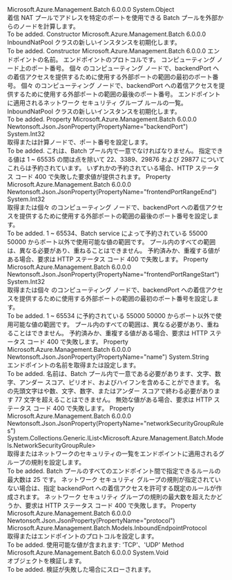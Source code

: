 <Type Name="InboundNatPool" FullName="Microsoft.Azure.Management.Batch.Models.InboundNatPool">
  <TypeSignature Language="C#" Value="public class InboundNatPool" />
  <TypeSignature Language="ILAsm" Value=".class public auto ansi beforefieldinit InboundNatPool extends System.Object" />
  <TypeSignature Language="DocId" Value="T:Microsoft.Azure.Management.Batch.Models.InboundNatPool" />
  <TypeSignature Language="VB.NET" Value="Public Class InboundNatPool" />
  <TypeSignature Language="F#" Value="type InboundNatPool = class" />
  <AssemblyInfo>
    <AssemblyName>Microsoft.Azure.Management.Batch</AssemblyName>
    <AssemblyVersion>6.0.0.0</AssemblyVersion>
  </AssemblyInfo>
  <Base>
    <BaseTypeName>System.Object</BaseTypeName>
  </Base>
  <Interfaces />
  <Docs>
    <summary>
            着信 NAT プールでアドレスを特定のポートを使用できる Batch プールを外部からのノードを計算します。
            </summary>
    <remarks>To be added.</remarks>
  </Docs>
  <Members>
    <Member MemberName=".ctor">
      <MemberSignature Language="C#" Value="public InboundNatPool ();" />
      <MemberSignature Language="ILAsm" Value=".method public hidebysig specialname rtspecialname instance void .ctor() cil managed" />
      <MemberSignature Language="DocId" Value="M:Microsoft.Azure.Management.Batch.Models.InboundNatPool.#ctor" />
      <MemberSignature Language="VB.NET" Value="Public Sub New ()" />
      <MemberType>Constructor</MemberType>
      <AssemblyInfo>
        <AssemblyName>Microsoft.Azure.Management.Batch</AssemblyName>
        <AssemblyVersion>6.0.0.0</AssemblyVersion>
      </AssemblyInfo>
      <Parameters />
      <Docs>
        <summary>
            InboundNatPool クラスの新しいインスタンスを初期化します。
            </summary>
        <remarks>To be added.</remarks>
      </Docs>
    </Member>
    <Member MemberName=".ctor">
      <MemberSignature Language="C#" Value="public InboundNatPool (string name, Microsoft.Azure.Management.Batch.Models.InboundEndpointProtocol protocol, int backendPort, int frontendPortRangeStart, int frontendPortRangeEnd, System.Collections.Generic.IList&lt;Microsoft.Azure.Management.Batch.Models.NetworkSecurityGroupRule&gt; networkSecurityGroupRules = null);" />
      <MemberSignature Language="ILAsm" Value=".method public hidebysig specialname rtspecialname instance void .ctor(string name, valuetype Microsoft.Azure.Management.Batch.Models.InboundEndpointProtocol protocol, int32 backendPort, int32 frontendPortRangeStart, int32 frontendPortRangeEnd, class System.Collections.Generic.IList`1&lt;class Microsoft.Azure.Management.Batch.Models.NetworkSecurityGroupRule&gt; networkSecurityGroupRules) cil managed" />
      <MemberSignature Language="DocId" Value="M:Microsoft.Azure.Management.Batch.Models.InboundNatPool.#ctor(System.String,Microsoft.Azure.Management.Batch.Models.InboundEndpointProtocol,System.Int32,System.Int32,System.Int32,System.Collections.Generic.IList{Microsoft.Azure.Management.Batch.Models.NetworkSecurityGroupRule})" />
      <MemberSignature Language="VB.NET" Value="Public Sub New (name As String, protocol As InboundEndpointProtocol, backendPort As Integer, frontendPortRangeStart As Integer, frontendPortRangeEnd As Integer, Optional networkSecurityGroupRules As IList(Of NetworkSecurityGroupRule) = null)" />
      <MemberSignature Language="F#" Value="new Microsoft.Azure.Management.Batch.Models.InboundNatPool : string * Microsoft.Azure.Management.Batch.Models.InboundEndpointProtocol * int * int * int * System.Collections.Generic.IList&lt;Microsoft.Azure.Management.Batch.Models.NetworkSecurityGroupRule&gt; -&gt; Microsoft.Azure.Management.Batch.Models.InboundNatPool" Usage="new Microsoft.Azure.Management.Batch.Models.InboundNatPool (name, protocol, backendPort, frontendPortRangeStart, frontendPortRangeEnd, networkSecurityGroupRules)" />
      <MemberType>Constructor</MemberType>
      <AssemblyInfo>
        <AssemblyName>Microsoft.Azure.Management.Batch</AssemblyName>
        <AssemblyVersion>6.0.0.0</AssemblyVersion>
      </AssemblyInfo>
      <Parameters>
        <Parameter Name="name" Type="System.String" />
        <Parameter Name="protocol" Type="Microsoft.Azure.Management.Batch.Models.InboundEndpointProtocol" />
        <Parameter Name="backendPort" Type="System.Int32" />
        <Parameter Name="frontendPortRangeStart" Type="System.Int32" />
        <Parameter Name="frontendPortRangeEnd" Type="System.Int32" />
        <Parameter Name="networkSecurityGroupRules" Type="System.Collections.Generic.IList&lt;Microsoft.Azure.Management.Batch.Models.NetworkSecurityGroupRule&gt;" />
      </Parameters>
      <Docs>
        <param name="name">エンドポイントの名前。</param>
        <param name="protocol">エンドポイントのプロトコルです。</param>
        <param name="backendPort">コンピューティング ノード上のポート番号。</param>
        <param name="frontendPortRangeStart">個々 のコンピューティング ノードで、backendPort への着信アクセスを提供するために使用する外部ポートの範囲の最初のポート番号。</param>
        <param name="frontendPortRangeEnd">個々 のコンピューティング ノードで、backendPort への着信アクセスを提供するために使用する外部ポートの範囲の最後のポート番号。</param>
        <param name="networkSecurityGroupRules">エンドポイントに適用されるネットワーク セキュリティ グループ ルールの一覧。</param>
        <summary>
            InboundNatPool クラスの新しいインスタンスを初期化します。
            </summary>
        <remarks>To be added.</remarks>
      </Docs>
    </Member>
    <Member MemberName="BackendPort">
      <MemberSignature Language="C#" Value="public int BackendPort { get; set; }" />
      <MemberSignature Language="ILAsm" Value=".property instance int32 BackendPort" />
      <MemberSignature Language="DocId" Value="P:Microsoft.Azure.Management.Batch.Models.InboundNatPool.BackendPort" />
      <MemberSignature Language="VB.NET" Value="Public Property BackendPort As Integer" />
      <MemberSignature Language="F#" Value="member this.BackendPort : int with get, set" Usage="Microsoft.Azure.Management.Batch.Models.InboundNatPool.BackendPort" />
      <MemberType>Property</MemberType>
      <AssemblyInfo>
        <AssemblyName>Microsoft.Azure.Management.Batch</AssemblyName>
        <AssemblyVersion>6.0.0.0</AssemblyVersion>
      </AssemblyInfo>
      <Attributes>
        <Attribute>
          <AttributeName>Newtonsoft.Json.JsonProperty(PropertyName="backendPort")</AttributeName>
        </Attribute>
      </Attributes>
      <ReturnValue>
        <ReturnType>System.Int32</ReturnType>
      </ReturnValue>
      <Docs>
        <summary>
            取得または計算ノードで、ポート番号を設定します。
            </summary>
        <value>To be added.</value>
        <remarks>
            これは、Batch プール内で一意でなければなりません。 指定できる値は 1 ~ 65535 の間は点を除いて 22、3389、29876 および 29877 についてこれらは予約されています。 いずれかの予約されている場合、HTTP ステータス コード 400 で失敗した要求値が提供されます。
            </remarks>
      </Docs>
    </Member>
    <Member MemberName="FrontendPortRangeEnd">
      <MemberSignature Language="C#" Value="public int FrontendPortRangeEnd { get; set; }" />
      <MemberSignature Language="ILAsm" Value=".property instance int32 FrontendPortRangeEnd" />
      <MemberSignature Language="DocId" Value="P:Microsoft.Azure.Management.Batch.Models.InboundNatPool.FrontendPortRangeEnd" />
      <MemberSignature Language="VB.NET" Value="Public Property FrontendPortRangeEnd As Integer" />
      <MemberSignature Language="F#" Value="member this.FrontendPortRangeEnd : int with get, set" Usage="Microsoft.Azure.Management.Batch.Models.InboundNatPool.FrontendPortRangeEnd" />
      <MemberType>Property</MemberType>
      <AssemblyInfo>
        <AssemblyName>Microsoft.Azure.Management.Batch</AssemblyName>
        <AssemblyVersion>6.0.0.0</AssemblyVersion>
      </AssemblyInfo>
      <Attributes>
        <Attribute>
          <AttributeName>Newtonsoft.Json.JsonProperty(PropertyName="frontendPortRangeEnd")</AttributeName>
        </Attribute>
      </Attributes>
      <ReturnValue>
        <ReturnType>System.Int32</ReturnType>
      </ReturnValue>
      <Docs>
        <summary>
            取得または個々 のコンピューティング ノードで、backendPort への着信アクセスを提供するために使用する外部ポートの範囲の最後のポート番号を設定します。
            </summary>
        <value>To be added.</value>
        <remarks>
            1 ~ 65534、Batch service によって予約されている 55000 50000 からポート以外で使用可能な値の範囲です。 プール内のすべての範囲は、異なる必要があり、重ねることはできません。 予約済みか、重複する値がある場合、要求は HTTP ステータス コード 400 で失敗します。
            </remarks>
      </Docs>
    </Member>
    <Member MemberName="FrontendPortRangeStart">
      <MemberSignature Language="C#" Value="public int FrontendPortRangeStart { get; set; }" />
      <MemberSignature Language="ILAsm" Value=".property instance int32 FrontendPortRangeStart" />
      <MemberSignature Language="DocId" Value="P:Microsoft.Azure.Management.Batch.Models.InboundNatPool.FrontendPortRangeStart" />
      <MemberSignature Language="VB.NET" Value="Public Property FrontendPortRangeStart As Integer" />
      <MemberSignature Language="F#" Value="member this.FrontendPortRangeStart : int with get, set" Usage="Microsoft.Azure.Management.Batch.Models.InboundNatPool.FrontendPortRangeStart" />
      <MemberType>Property</MemberType>
      <AssemblyInfo>
        <AssemblyName>Microsoft.Azure.Management.Batch</AssemblyName>
        <AssemblyVersion>6.0.0.0</AssemblyVersion>
      </AssemblyInfo>
      <Attributes>
        <Attribute>
          <AttributeName>Newtonsoft.Json.JsonProperty(PropertyName="frontendPortRangeStart")</AttributeName>
        </Attribute>
      </Attributes>
      <ReturnValue>
        <ReturnType>System.Int32</ReturnType>
      </ReturnValue>
      <Docs>
        <summary>
            取得または個々 のコンピューティング ノードで、backendPort への着信アクセスを提供するために使用する外部ポートの範囲の最初のポート番号を設定します。
            </summary>
        <value>To be added.</value>
        <remarks>
            1 ~ 65534 に予約されている 55000 50000 からポート以外で使用可能な値の範囲です。 プール内のすべての範囲は、異なる必要があり、重ねることはできません。 予約済みか、重複する値がある場合、要求は HTTP ステータス コード 400 で失敗します。
            </remarks>
      </Docs>
    </Member>
    <Member MemberName="Name">
      <MemberSignature Language="C#" Value="public string Name { get; set; }" />
      <MemberSignature Language="ILAsm" Value=".property instance string Name" />
      <MemberSignature Language="DocId" Value="P:Microsoft.Azure.Management.Batch.Models.InboundNatPool.Name" />
      <MemberSignature Language="VB.NET" Value="Public Property Name As String" />
      <MemberSignature Language="F#" Value="member this.Name : string with get, set" Usage="Microsoft.Azure.Management.Batch.Models.InboundNatPool.Name" />
      <MemberType>Property</MemberType>
      <AssemblyInfo>
        <AssemblyName>Microsoft.Azure.Management.Batch</AssemblyName>
        <AssemblyVersion>6.0.0.0</AssemblyVersion>
      </AssemblyInfo>
      <Attributes>
        <Attribute>
          <AttributeName>Newtonsoft.Json.JsonProperty(PropertyName="name")</AttributeName>
        </Attribute>
      </Attributes>
      <ReturnValue>
        <ReturnType>System.String</ReturnType>
      </ReturnValue>
      <Docs>
        <summary>
            エンドポイントの名前を取得または設定します。
            </summary>
        <value>To be added.</value>
        <remarks>
            名前は、Batch プール内で一意である必要があります、文字、数字、アンダー スコア、ピリオド、およびハイフンを含めることができます。 名の先頭文字はや数、文字、数字、またはアンダー スコアで終わる必要があります 77 文字を超えることはできません。  無効な値がある場合、要求は HTTP ステータス コード 400 で失敗します。
            </remarks>
      </Docs>
    </Member>
    <Member MemberName="NetworkSecurityGroupRules">
      <MemberSignature Language="C#" Value="public System.Collections.Generic.IList&lt;Microsoft.Azure.Management.Batch.Models.NetworkSecurityGroupRule&gt; NetworkSecurityGroupRules { get; set; }" />
      <MemberSignature Language="ILAsm" Value=".property instance class System.Collections.Generic.IList`1&lt;class Microsoft.Azure.Management.Batch.Models.NetworkSecurityGroupRule&gt; NetworkSecurityGroupRules" />
      <MemberSignature Language="DocId" Value="P:Microsoft.Azure.Management.Batch.Models.InboundNatPool.NetworkSecurityGroupRules" />
      <MemberSignature Language="VB.NET" Value="Public Property NetworkSecurityGroupRules As IList(Of NetworkSecurityGroupRule)" />
      <MemberSignature Language="F#" Value="member this.NetworkSecurityGroupRules : System.Collections.Generic.IList&lt;Microsoft.Azure.Management.Batch.Models.NetworkSecurityGroupRule&gt; with get, set" Usage="Microsoft.Azure.Management.Batch.Models.InboundNatPool.NetworkSecurityGroupRules" />
      <MemberType>Property</MemberType>
      <AssemblyInfo>
        <AssemblyName>Microsoft.Azure.Management.Batch</AssemblyName>
        <AssemblyVersion>6.0.0.0</AssemblyVersion>
      </AssemblyInfo>
      <Attributes>
        <Attribute>
          <AttributeName>Newtonsoft.Json.JsonProperty(PropertyName="networkSecurityGroupRules")</AttributeName>
        </Attribute>
      </Attributes>
      <ReturnValue>
        <ReturnType>System.Collections.Generic.IList&lt;Microsoft.Azure.Management.Batch.Models.NetworkSecurityGroupRule&gt;</ReturnType>
      </ReturnValue>
      <Docs>
        <summary>
            取得またはネットワークのセキュリティの一覧をエンドポイントに適用されるグループの規則を設定します。
            </summary>
        <value>To be added.</value>
        <remarks>
            Batch プールのすべてのエンドポイント間で指定できるルールの最大数は 25 です。 ネットワーク セキュリティ グループの規則が指定されていない場合は、指定 backendPort への着信アクセスを許可する既定のルールが作成されます。 ネットワーク セキュリティ グループの規則の最大数を超えたかどうか、要求は HTTP ステータス コード 400 で失敗します。
            </remarks>
      </Docs>
    </Member>
    <Member MemberName="Protocol">
      <MemberSignature Language="C#" Value="public Microsoft.Azure.Management.Batch.Models.InboundEndpointProtocol Protocol { get; set; }" />
      <MemberSignature Language="ILAsm" Value=".property instance valuetype Microsoft.Azure.Management.Batch.Models.InboundEndpointProtocol Protocol" />
      <MemberSignature Language="DocId" Value="P:Microsoft.Azure.Management.Batch.Models.InboundNatPool.Protocol" />
      <MemberSignature Language="VB.NET" Value="Public Property Protocol As InboundEndpointProtocol" />
      <MemberSignature Language="F#" Value="member this.Protocol : Microsoft.Azure.Management.Batch.Models.InboundEndpointProtocol with get, set" Usage="Microsoft.Azure.Management.Batch.Models.InboundNatPool.Protocol" />
      <MemberType>Property</MemberType>
      <AssemblyInfo>
        <AssemblyName>Microsoft.Azure.Management.Batch</AssemblyName>
        <AssemblyVersion>6.0.0.0</AssemblyVersion>
      </AssemblyInfo>
      <Attributes>
        <Attribute>
          <AttributeName>Newtonsoft.Json.JsonProperty(PropertyName="protocol")</AttributeName>
        </Attribute>
      </Attributes>
      <ReturnValue>
        <ReturnType>Microsoft.Azure.Management.Batch.Models.InboundEndpointProtocol</ReturnType>
      </ReturnValue>
      <Docs>
        <summary>
            取得またはエンドポイントのプロトコルを設定します。
            </summary>
        <value>To be added.</value>
        <remarks>
            使用可能な値が含まれます: 'TCP'、'UDP'
            </remarks>
      </Docs>
    </Member>
    <Member MemberName="Validate">
      <MemberSignature Language="C#" Value="public virtual void Validate ();" />
      <MemberSignature Language="ILAsm" Value=".method public hidebysig newslot virtual instance void Validate() cil managed" />
      <MemberSignature Language="DocId" Value="M:Microsoft.Azure.Management.Batch.Models.InboundNatPool.Validate" />
      <MemberSignature Language="VB.NET" Value="Public Overridable Sub Validate ()" />
      <MemberSignature Language="F#" Value="abstract member Validate : unit -&gt; unit&#xA;override this.Validate : unit -&gt; unit" Usage="inboundNatPool.Validate " />
      <MemberType>Method</MemberType>
      <AssemblyInfo>
        <AssemblyName>Microsoft.Azure.Management.Batch</AssemblyName>
        <AssemblyVersion>6.0.0.0</AssemblyVersion>
      </AssemblyInfo>
      <ReturnValue>
        <ReturnType>System.Void</ReturnType>
      </ReturnValue>
      <Parameters />
      <Docs>
        <summary>
            オブジェクトを検証します。
            </summary>
        <remarks>To be added.</remarks>
        <exception cref="T:Microsoft.Rest.ValidationException">
            検証が失敗した場合にスローされます。
            </exception>
      </Docs>
    </Member>
  </Members>
</Type>